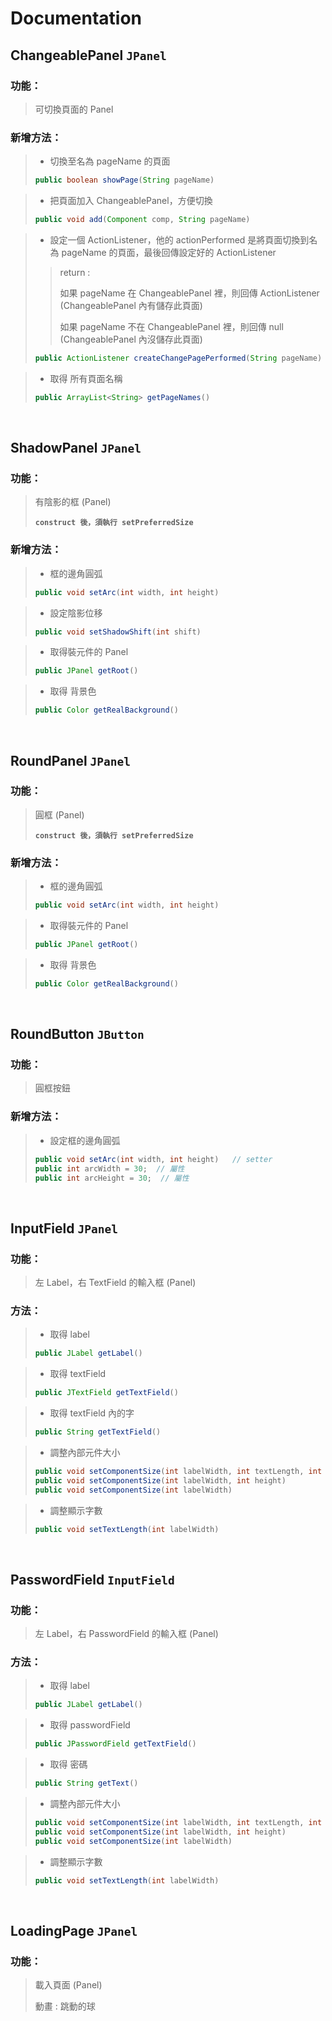 # Documentation

## ChangeablePanel `JPanel`
### 功能：
> 可切換頁面的 Panel

### 新增方法：
> * 切換至名為 pageName 的頁面
> ```java
> public boolean showPage(String pageName)
> ```

> * 把頁面加入 ChangeablePanel，方便切換
> ```java
> public void add(Component comp, String pageName)
> ``` 

> * 設定一個 ActionListener，他的 actionPerformed 是將頁面切換到名為 pageName 的頁面，最後回傳設定好的 ActionListener 
> > return :  
> > 
> > 如果 pageName 在 ChangeablePanel 裡，則回傳 ActionListener (ChangeablePanel 內有儲存此頁面) 
> > 
> > 如果 pageName 不在 ChangeablePanel 裡，則回傳 null (ChangeablePanel 內沒儲存此頁面) 
> ```java
> public ActionListener createChangePagePerformed(String pageName)
> ``` 

> * 取得 所有頁面名稱
> ```java
> public ArrayList<String> getPageNames()
> ``` 

<br>

## ShadowPanel `JPanel`
### 功能：
> 有陰影的框 (Panel) 
> 
> **`construct 後，須執行 setPreferredSize`**

### 新增方法：
> * 框的邊角圓弧
> ```java
> public void setArc(int width, int height)
> ```

> * 設定陰影位移
> ```java
> public void setShadowShift(int shift)
> ``` 

> * 取得裝元件的 Panel
> ```java
> public JPanel getRoot()
> ```

> * 取得 背景色
> ```java
> public Color getRealBackground()
> ``` 

<br>

## RoundPanel `JPanel`
### 功能：
> 圓框 (Panel)  
> 
> **`construct 後，須執行 setPreferredSize`**

### 新增方法：
> * 框的邊角圓弧
> ```java
> public void setArc(int width, int height)
> ```

> * 取得裝元件的 Panel
> ```java
> public JPanel getRoot()
> ```

> * 取得 背景色
> ```java
> public Color getRealBackground()
> ``` 

<br>

## RoundButton `JButton`
### 功能：
> 圓框按鈕

### 新增方法：
> * 設定框的邊角圓弧
> ```java
> public void setArc(int width, int height)   // setter
> public int arcWidth = 30;  // 屬性
> public int arcHeight = 30;  // 屬性
> ```

<br>

## InputField `JPanel`
### 功能：
> 左 Label，右 TextField 的輸入框 (Panel)

### 方法：
> * 取得 label
> ```java
> public JLabel getLabel()
> ```

> * 取得 textField
> ```java
> public JTextField getTextField()
> ``` 

> * 取得 textField 內的字
> ```java
> public String getTextField()
> ``` 

> * 調整內部元件大小
> ```java
> public void setComponentSize(int labelWidth, int textLength, int height)
> public void setComponentSize(int labelWidth, int height)
> public void setComponentSize(int labelWidth)
> ``` 

> * 調整顯示字數
> ```java
> public void setTextLength(int labelWidth)
> ``` 

<br>

## PasswordField `InputField`
### 功能：
> 左 Label，右 PasswordField 的輸入框 (Panel)

### 方法：
> * 取得 label
> ```java
> public JLabel getLabel()
> ```

> * 取得 passwordField
> ```java
> public JPasswordField getTextField()
> ``` 

> * 取得 密碼
> ```java
> public String getText()
> ```

> * 調整內部元件大小
> ```java
> public void setComponentSize(int labelWidth, int textLength, int height)
> public void setComponentSize(int labelWidth, int height)
> public void setComponentSize(int labelWidth)
> ``` 

> * 調整顯示字數
> ```java
> public void setTextLength(int labelWidth)
> ``` 

<br>

## LoadingPage `JPanel`
### 功能：
> 載入頁面 (Panel)
> 
> 動畫 : 跳動的球
